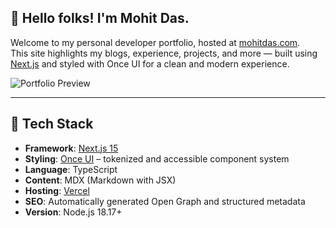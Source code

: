 ## 👋 Hello folks! I'm Mohit Das.

Welcome to my personal developer portfolio, hosted at [mohitdas.com](https://mohitdas.com).  
This site highlights my blogs, experience, projects, and more — built using [Next.js](https://nextjs.org) and styled with Once UI for a clean and modern experience.

![Portfolio Preview](https://og-image.vercel.app/**Mohit%20Das**.png?theme=light&md=1&fontSize=100px&images=https%3A%2F%2Favatars.githubusercontent.com%2Fu%2F9919%3Fs%3D200)

---

## 🔧 Tech Stack

- **Framework**: [Next.js 15](https://nextjs.org)
- **Styling**: [Once UI](https://once-ui.com) – tokenized and accessible component system
- **Language**: TypeScript
- **Content**: MDX (Markdown with JSX)
- **Hosting**: [Vercel](https://vercel.com)
- **SEO**: Automatically generated Open Graph and structured metadata
- **Version**: Node.js 18.17+